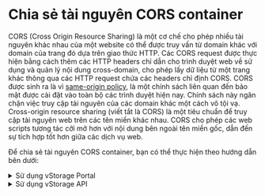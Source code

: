 # Chia sẻ tài nguyên CORS container

CORS (Cross Origin Resource Sharing) là một cơ chế cho phép nhiều tài nguyên khác nhau của một website có thể được truy vấn từ domain khác với domain của trang đó dựa trên giao thức HTTP. Các CORS request được thực hiện bằng cách thêm các HTTP headers chỉ dẫn cho trình duyệt web về sử dụng và quản lý nội dung cross-domain, cho phép lấy dữ liệu từ một trang khác thông qua các HTTP request chứa các headers chỉ định CORS. CORS được sinh ra là vì [same-origin policy](https://www.w3.org/Security/wiki/Same\_Origin\_Policy), là một chính sách liên quan đến bảo mật được cài đặt vào toàn bộ các trình duyệt hiện nay. Chính sách này ngăn chặn việc truy cập tài nguyên của các domain khác một cách vô tội vạ. Cross-origin resource sharing (viết tắt là CORS) là một tiêu chuẩn để truy cập tài nguyên web trên các tên miền khác nhau. CORS cho phép các web scripts tương tác cởi mở hơn với nội dung bên ngoài tên miền gốc, dẫn đến sự tích hợp tốt hơn giữa các dịch vụ web.

Để chia sẻ tài nguyên CORS container, bạn có thể thực hiện theo hướng dẫn bên dưới:&#x20;



<details>

<summary> Sử dụng vStorage Portal</summary>

1\. Đăng nhập vào [https://vstorage.console.vngcloud.vn](https://vstorage.console.vngcloud.vn/storage/list).

2\. Chọn **project** và chọn **container** bạn muốn chia sẻ tài nguyên CORS.

3\. Chọn ![](https://docs.vngcloud.vn/download/thumbnails/49648515/image2023-3-6\_10-29-22.png?version=1\&modificationDate=1678073363000\&api=v2)hoặc chọn biểu tượng ![](https://docs.vngcloud.vn/download/thumbnails/49648515/image2023-2-6\_10-20-54.png?version=1\&modificationDate=1675655214000\&api=v2)tại **container** bạn muốn thực hiện sử dụng tính năng chia sẻ tài nguyên CORS và chọn ![](https://docs.vngcloud.vn/download/thumbnails/49648515/image2023-3-6\_10-30-1.png?version=1\&modificationDate=1678073403000\&api=v2).

4\. Màn hình **Thiết lập CORS** được hiển thị. Chọn Header và Value tương ứng cho Header đó. Chọn **Cập nhật**.

CORS chỉ cho thiết lập theo domain xác định ví dụ [https://abc.com.vn](https://abc.com.vn/). Do đó bạn cần nhập Value là giá trị domain xác định này.

<img src="../../../../.gitbook/assets/Chia_se_tai_nguyen_CORS.gif" alt="" data-size="original">

</details>



<details>

<summary>Sử dụng vStorage API</summary>

Ngoài cổng giao diện quản lý truyền thống, chúng tôi cũng cung cấp API cho phép bạn tích hợp với các ứng dụng, công cụ phía người dùng của bạn với vStorage để lưu trữ dữ liệu.

Để chia sẻ tài nguyên CORS container qua vStorage API, hãy xem [API Developers](../../api-developers/).

</details>


